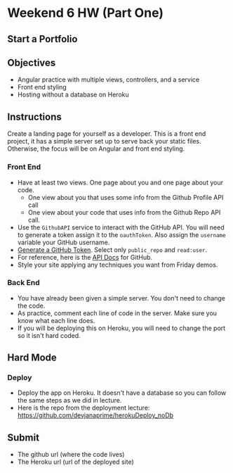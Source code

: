 # Weekend 6 HW (Part One)
## Start a Portfolio

## Objectives
- Angular practice with multiple views, controllers, and a service
- Front end styling
- Hosting without a database on Heroku

## Instructions

Create a landing page for yourself as a developer. This is a front end project, it has a simple server set up to serve back your static files. Otherwise, the focus will be on Angular and front end styling.

### Front End
- Have at least two views. One page about you and one page about your code.
  - One view about you that uses some info from the Github Profile API call
  - One view about your code that uses info from the Github Repo API call.
- Use the `GithubAPI` service to interact with the GitHub API. You will need to generate a token assign it to the `oauthToken`. Also assign the `username` variable your GitHub username.
- [Generate a GitHub Token](https://github.com/settings/tokens). Select only `public_repo` and `read:user`.
- For reference, here is the [API Docs](https://developer.github.com/v3/) for GitHub.
- Style your site applying any techniques you want from Friday demos.

### Back End
- You have already been given a simple server. You don't need to change the code.
- As practice, comment each line of code in the server. Make sure you know what each line does.
- If you will be deploying this on Heroku, you will need to change the port so it isn't hard coded.

## Hard Mode

### Deploy
- Deploy the app on Heroku. It doesn't have a database so you can follow the same steps as we did in lecture.
- Here is the repo from the deployment lecture: [https://github.com/devjanaprime/herokuDeploy_noDb
](https://github.com/devjanaprime/herokuDeploy_noDb)

## Submit
- The github url (where the code lives)
- The Heroku url (url of the deployed site)
